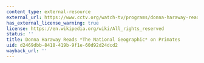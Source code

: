 ```yaml
---
content_type: external-resource
external_url: https://www.cctv.org/watch-tv/programs/donna-haraway-reads-national-geographic-primates-ted-koppels-long-march-viewed-dan
has_external_license_warning: true
license: https://en.wikipedia.org/wiki/All_rights_reserved
status: ''
title: Donna Haraway Reads *The National Geographic* on Primates
uid: d2469dbb-8418-419b-9f1e-60d92d24dcd2
wayback_url: ''
---
```

